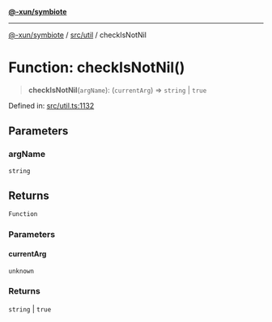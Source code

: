 [**@-xun/symbiote**](../../../README.md)

***

[@-xun/symbiote](../../../README.md) / [src/util](../README.md) / checkIsNotNil

# Function: checkIsNotNil()

> **checkIsNotNil**(`argName`): (`currentArg`) => `string` \| `true`

Defined in: [src/util.ts:1132](https://github.com/Xunnamius/symbiote/blob/892f2824ac6ba0b778715e945397d1bc643ed619/src/util.ts#L1132)

## Parameters

### argName

`string`

## Returns

`Function`

### Parameters

#### currentArg

`unknown`

### Returns

`string` \| `true`
